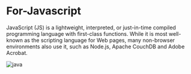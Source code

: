 # For-Javascript
JavaScript (JS) is a lightweight, interpreted, or just-in-time compiled programming language with first-class functions. While it is most well-known as the scripting language for Web pages, many non-browser environments also use it, such as Node.js, Apache CouchDB and Adobe Acrobat.


![java](https://user-images.githubusercontent.com/75168319/223500153-80ed5352-758a-49dd-aefc-1f7fdcb04deb.jpg)
